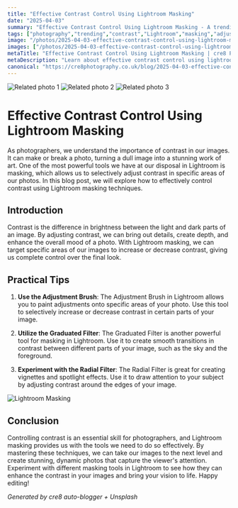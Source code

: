 ```yaml
---
title: "Effective Contrast Control Using Lightroom Masking"
date: "2025-04-03"
summary: "Effective Contrast Control Using Lightroom Masking - A trending topic in photography."
tags: ["photography","trending","contrast","Lightroom","masking","adjustment brush","graduated filter","radial filter","image editing","techniques"]
image: "/photos/2025-04-03-effective-contrast-control-using-lightroom-masking-1.jpg"
images: ["/photos/2025-04-03-effective-contrast-control-using-lightroom-masking-1.jpg","/photos/2025-04-03-effective-contrast-control-using-lightroom-masking-2.jpg","/photos/2025-04-03-effective-contrast-control-using-lightroom-masking-3.jpg"]
metaTitle: "Effective Contrast Control Using Lightroom Masking | cre8 Photography"
metaDescription: "Learn about effective contrast control using lightroom masking in photography with practical tips and insights."
canonical: "https://cre8photography.co.uk/blog/2025-04-03-effective-contrast-control-using-lightroom-masking"
---
```



<div class="grid grid-cols-1 sm:grid-cols-2 md:grid-cols-3 gap-4">
  <img src="/photos/2025-04-03-effective-contrast-control-using-lightroom-masking-1.jpg" alt="Related photo 1" class="w-full rounded-lg" />
<img src="/photos/2025-04-03-effective-contrast-control-using-lightroom-masking-2.jpg" alt="Related photo 2" class="w-full rounded-lg" />
<img src="/photos/2025-04-03-effective-contrast-control-using-lightroom-masking-3.jpg" alt="Related photo 3" class="w-full rounded-lg" />
</div>


# Effective Contrast Control Using Lightroom Masking

As photographers, we understand the importance of contrast in our images. It can make or break a photo, turning a dull image into a stunning work of art. One of the most powerful tools we have at our disposal in Lightroom is masking, which allows us to selectively adjust contrast in specific areas of our photos. In this blog post, we will explore how to effectively control contrast using Lightroom masking techniques.

## Introduction

Contrast is the difference in brightness between the light and dark parts of an image. By adjusting contrast, we can bring out details, create depth, and enhance the overall mood of a photo. With Lightroom masking, we can target specific areas of our images to increase or decrease contrast, giving us complete control over the final look.

## Practical Tips

1. **Use the Adjustment Brush**: The Adjustment Brush in Lightroom allows you to paint adjustments onto specific areas of your photo. Use this tool to selectively increase or decrease contrast in certain parts of your image.
  
2. **Utilize the Graduated Filter**: The Graduated Filter is another powerful tool for masking in Lightroom. Use it to create smooth transitions in contrast between different parts of your image, such as the sky and the foreground.

3. **Experiment with the Radial Filter**: The Radial Filter is great for creating vignettes and spotlight effects. Use it to draw attention to your subject by adjusting contrast around the edges of your image.

![Lightroom Masking](/path/to/image)

## Conclusion

Controlling contrast is an essential skill for photographers, and Lightroom masking provides us with the tools we need to do so effectively. By mastering these techniques, we can take our images to the next level and create stunning, dynamic photos that capture the viewer's attention. Experiment with different masking tools in Lightroom to see how they can enhance the contrast in your images and bring your vision to life. Happy editing!

*Generated by cre8 auto-blogger + Unsplash*
